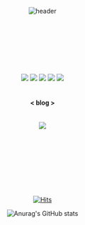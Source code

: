 <div align="center">
  
![header](https://capsule-render.vercel.app/api?type=soft&color=0:b8dded,100:8e80de&height=200&section=header&text=Hello&fontColor=ffffff&fontSize65&animation=twinkling)

<br>
<br>
<br>
<br>
<br>
<br>

<br>

<img src="https://img.shields.io/badge/Kotlin-7F52FF?style=flat-square&logo=Kotlin&logoColor=white"/>
<img src="https://img.shields.io/badge/Android-3DDC84?style=flat-square&logo=Android&logoColor=white"/>
<img src="https://img.shields.io/badge/GitHub-181717?style=flat-square&logo=GitHub&logoColor=white"/>
<img src="https://img.shields.io/badge/VScode-007ACC?style=flat-square&logo=Visual Studio Code&logoColor=white"/> 
<img src="https://img.shields.io/badge/Flutter-02569B?style=flat-square&logo=Flutter&logoColor=white"/><br>
<br>

#### < blog ><br>
<br>
<a href="https://velog.io/@boomshh">
  <img src="https://img.shields.io/badge/Velog-20C997?style=flat-square&logo=Velog&logoColor=white&link=https://velog.io/@boomshh"/>
</a>

<br>
<br>
<br>
<br>
<br>
<br>
<br>
<br>

<br>

[![Hits](https://hits.seeyoufarm.com/api/count/incr/badge.svg?url=https%3A%2F%2Fgithub.com%2Fboomshh&count_bg=%2386B9E0&title_bg=%23E3E2D7&icon=&icon_color=%23353DC5&title=hits&edge_flat=false)](https://hits.seeyoufarm.com)


![Anurag's GitHub stats](https://github-readme-stats.vercel.app/api?username=boomshh&theme=discord_old_blurple&icons=true)

</div>
